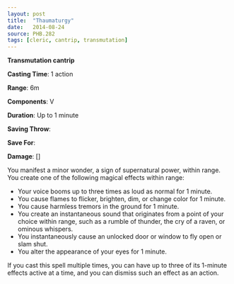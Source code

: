 ```yaml
---
layout: post
title:  "Thaumaturgy"
date:   2014-08-24
source: PHB.282
tags: [cleric, cantrip, transmutation]
---
```


**Transmutation cantrip**

**Casting Time**: 1 action

**Range**: 6m

**Components**: V

**Duration**: Up to 1 minute

**Saving Throw**:

**Save For**:

**Damage**: []

You manifest a minor wonder, a sign of supernatural power, within range. You create one of the following magical effects within range:

* Your voice booms up to three times as loud as normal for 1 minute.
* You cause flames to flicker, brighten, dim, or change color for 1 minute.
* You cause harmless tremors in the ground for 1 minute.
* You create an instantaneous sound that originates from a point of your choice within range, such as a rumble of thunder, the cry of a raven, or ominous whispers.
* You instantaneously cause an unlocked door or window to fly open or slam shut.
* You alter the appearance of your eyes for 1 minute.

If you cast this spell multiple times, you can have up to three of its 1-minute effects active at a time, and you can dismiss such an effect as an action.